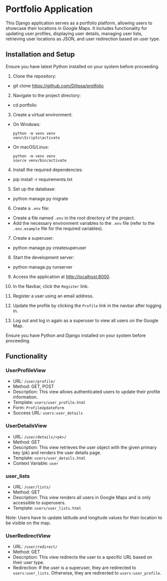 # Portfolio Application

This Django application serves as a portfolio platform, allowing users to showcase their locations in Google Maps. It includes functionality for updating user profiles, displaying user details, managing user lists, retrieving user locations as JSON, and user redirection based on user type.

## Installation and Setup

Ensure you have latest Python installed on your system before proceeding.

1. Clone the repository:
- git clone https://github.com/Dilipsa/protfolio

2. Navigate to the project directory:
- cd portfolio

3. Create a virtual environment:
- On Windows:
  ```
  python -m venv venv
  venv\Scripts\activate
  ```
- On macOS/Linux:
  ```
  python -m venv venv
  source venv/bin/activate
  ```

4. Install the required dependencies:
- pip install -r requirements.txt

5. Set up the database:
- python manage.py migrate

6. Create a `.env` file:
- Create a file named `.env` in the root directory of the project.
- Add the necessary environment variables to the `.env` file (refer to the `.env.example` file for the required variables).

7. Create a superuser:
- python manage.py createsuperuser

8. Start the development server:
- python manage.py runserver

9. Access the application at [http://localhost:8000](http://localhost:8000).

10. In the Navbar, click the `Register` link.

11. Register a user using an email address.

12. Update the profile by clicking the `Profile` link in the navbar after logging in.

13. Log out and log in again as a superuser to view all users on the Google Map.

Ensure you have Python and Django installed on your system before proceeding.

## Functionality

### UserProfileView

- URL: `/user/profile/`
- Method: GET, POST
- Description: This view allows authenticated users to update their profile information.
- Template: `users/user_profile.html`
- Form: `ProfileUpdateForm`
- Success URL: `users:user_details`

### UserDetailsView

- URL: `/user/details/<pk>/`
- Method: GET
- Description: This view retrieves the user object with the given primary key (pk) and renders the user details page.
- Template: `users/user_details.html`
- Context Variable: `user`

### user_lists

- URL: `/user/lists/`
- Method: GET
- Description: This view renders all users in Google Maps and is only accessible to superusers.
- Template: `users/user_lists.html`

Note: Users have to update latitude and longitude values for their location to be visible on the map.

### UserRedirectView

- URL: `/user/redirect/`
- Method: GET
- Description: This view redirects the user to a specific URL based on their user type.
- Redirection: If the user is a superuser, they are redirected to `users:user_lists`. Otherwise, they are redirected to `users:user_profile`.
